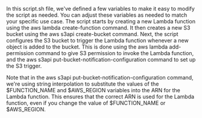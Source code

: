 In this script.sh file, we've defined a few variables to make it easy to modify the script as needed. 
You can adjust these variables as needed to match your specific use case.
The script starts by creating a new Lambda function using the aws lambda create-function command. 
It then creates a new S3 bucket using the aws s3api create-bucket command.
Next, the script configures the S3 bucket to trigger the Lambda function whenever a new object is added to the bucket. 
This is done using the aws lambda add-permission command to give S3 permission to invoke the Lambda function, 
and the aws s3api put-bucket-notification-configuration command to set up the S3 trigger.

Note that in the aws s3api put-bucket-notification-configuration command, 
we're using string interpolation to substitute the values of the $FUNCTION_NAME and $AWS_REGION variables into the ARN for the Lambda function. 
This ensures that the correct ARN is used for the Lambda function, even if you change the value of $FUNCTION_NAME or $AWS_REGION.
